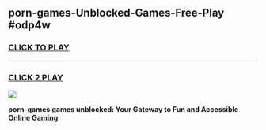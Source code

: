 
## porn-games-Unblocked-Games-Free-Play #odp4w
<h3>
<a href="https://us.freeplayer.one?title=porn-games&ref=9M">CLICK TO PLAY</a></h3>
<hr>

<h3>
<a href="https://us.freeplayer.one?title=porn-games&ref=9M">CLICK 2 PLAY</a>
  
</h3>

<a href="https://us.freeplayer.one?title=porn-games&ref=9M"><img src="https://clearcache.store/games.png"></a>


**porn-games games unblocked: Your Gateway to Fun and Accessible Online Gaming**
